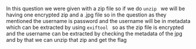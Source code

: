 In this question we were given with a zip file so if we do ```unzip ``` we will be having one encrypted zip and a .jpg file so in the question as they mentioned the username is password 
and the username will be in metadata which can be extracted by using ```exiftool ``` so as the zip file is encrypted and the username can be extracted by checking the metadata of
the jpg and by that we can unzip that zip and get the flag
